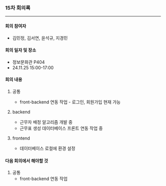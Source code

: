 ### 15차 회의록
---
#### 회의 참여자
- 김민정, 김서연, 윤석규, 지경민

#### 회의 일자 및 장소
- 정보문화관 P404
- 24.11.25 15:00-17:00

#### 회의 내용
1) 공통
    - front-backend 연동 작업 - 로그인, 회원가입 현재 가능

2) backend
    - 근무자 배정 알고리즘 개발 중
    - 근무표 생성 데이터베이스 프론트 연동 작업 중

3) frontend
    - 데이터베이스 로컬에 환경 설정

#### 다음 회의에서 해야할 것
1) 공통
    - front-backend 연동 작업
